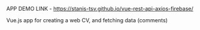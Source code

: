 APP DEMO LINK - https://stanis-tsv.github.io/vue-rest-api-axios-firebase/

Vue.js app for creating a web CV, and fetching data (comments)
